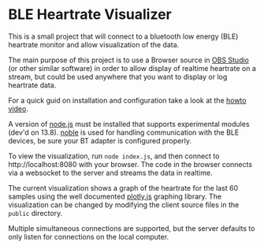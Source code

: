 # BLE Heartrate Visualizer

This is a small project that will connect to a bluetooth low energy (BLE) heartrate monitor and allow visualization of the data.

The main purpose of this project is to use a Browser source in [OBS Studio](https://obsproject.com/) (or other similar software) in order to allow display of realtime heartrate on a stream, but could be used anywhere that you want to display or log heartrate data.

For a quick guid on installation and configuration take a look at the [howto video](https://youtu.be/TeF-9ZiRYuc).

A version of [node.js](https://nodejs.org) must be installed that supports experimental modules (dev'd on 13.8).
[noble](https://www.npmjs.com/package/noble) is used for handling communication with the BLE devices, be sure your BT adapter is configured properly.

To view the visualization, run `node index.js`, and then connect to http://localhost:8080 with your browser.
The code in the browser connects via a websocket to the server and streams the data in realtime.

The current visualization shows a graph of the heartrate for the last 60 samples using the well documented [plotly.js](https://plot.ly/javascript/) graphing library.
The visualization can be changed by modifying the client source files in the `public` directory.

Multiple simultaneous connections are supported, but the server defaults to only listen for connections on the local computer.
